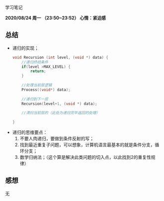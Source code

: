 学习笔记

__2020/08/24 周一 （23:50~23:52） 心情：紧迫感__
## 总结
* 递归的实现；  
	```C++
	void Recursion (int level, (void *) data) {
		//递归终结条件
		if(level >MAX_LEVEL) {
			return;
		}
		
		//处理当前层逻辑
		Process((void*) data);
		
		//递归到下一层
		Recursion(level+1, (void *) data);
		
		//清扫当前层的（此处为递归完毕返回的处理）
		
	}
	```
* 递归的思维要点：  
	1. 不要人肉递归，要做到条件反射的写；  
	2. 找到最近重复子问题，可以想象，计算机语言最基本的就是条件分支，循环分支；  
	3. 数学归纳法；（这个算是解决此类问题的切入点，以此找到2的重复性规律）  

## 感想
无